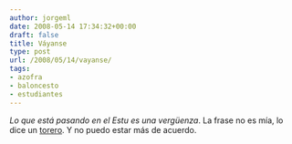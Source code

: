 ```yaml
---
author: jorgeml
date: 2008-05-14 17:34:32+00:00
draft: false
title: Váyanse
type: post
url: /2008/05/14/vayanse/
tags:
- azofra
- baloncesto
- estudiantes
---
```


_Lo que está pasando en el Estu es una vergüenza_. La frase no es mía, lo dice un [torero](http://www.marca.com/edicion/marca/baloncesto/acb/es/desarrollo/1123400.html). Y no puedo estar más de acuerdo.
